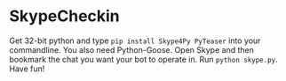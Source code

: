 SkypeCheckin
==============

Get 32-bit python and type ```pip install Skype4Py PyTeaser``` into your commandline. You also need Python-Goose. Open Skype and then bookmark the chat you want your bot to operate in. Run ```python skype.py```. Have fun!

